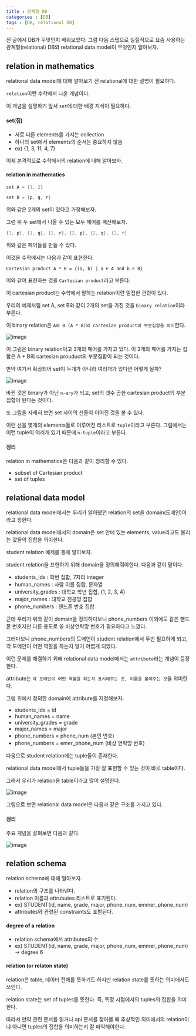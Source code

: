 ```yaml
---
title : 관계형 DB
categories : [DB]
tags : [DB, relational DB]
---
```








전 글에서 DB가 무엇인지 배워보았다. 그럼 다음 스텝으로 실질적으로 요즘 사용하는 관계형(relational) DB와 relational data model이 무엇인지 알아보자.

## relation in mathematics

relational data model에 대해 알아보기 전 relational에 대한 설명이 필요하다.

`relation`이란 수학에서 나온 개념이다. 

이 개념을 설명하기 앞서 `set`에 대한 배경 지식이 필요하다.

#### set(집)

- 서로 다른 elements를 가지는 collection
- 하나의 set에서 elements의 순서는 중요하지 않음
- ex) {1, 3, 11, 4, 7}

이제 본격적으로 수학에서의 relation에 대해 알아보자.

#### relation in mathematics

```java
set A = {1, 2}

set B = {p, q, r}
```

위와 같은 2개의 set이 있다고 가정해보자.

그럼 위 두 set에서 나올 수 있는 모두 페어를 계산해보자.

```java
{1, p}, {1, q}, {1, r}, {2, p}, {2, q}, {2, r}
```

위와 같은 페어들을 만들 수 있다.

이것을 수학에서는 다음과 같이 표현한다.

`Cartesian product A * B = {(a, b) | a ∈ A and b ∈ B}`

이와 같이 표현하는 것을 `Cartesian product`라고 부른다.

이 cartesian product는 수학에서 말하는 relation이란 밀접한 관련이 있다.



우리의 예제처럼 set A, set B와 같이 2개의 set을 가진 것을 `binary relation`이라 부른다.

이 binary relation은 `A와 B (A * B)의 cartesian product의 부분집합을 의미`한다.

![image](https://github.com/sunjong0214/algorithm-study/assets/117134728/d8cbe883-5998-4fe1-acb1-c297f99bc545)

이 그림은 binary relation이고 3개의 페어를 가지고 있다. 이 3개의 페어를 가지는 집합은 A * B의 cartesian prouduct의 부분집합이 되는 것이다.



만약 여기서 확장되어 set이 두개가 아니라 여러개가 있다면 어떻게 될까?

![image](https://github.com/sunjong0214/algorithm-study/assets/117134728/0d2c1a5b-95da-49b7-8e25-a7718485832d)

바뀐 것은 binary가 아닌 `n-ary`가 되고, set의 갯수 곱한 cartesian product의 부분 집합이 된다는 것이다. 

또 그림을 자세히 보면 set 사이의 선들이 이어진 것을 볼 수 있다.

이런 선을 몇개의 elements들로 이루어진 리스트로 `tuple`이라고 부른다. 그림에서는 이런 tuple이 여러개 있기 때문에 `n-tuple`이라고 부른다.

#### 정리

relation in mathematice은 다음과 같이 정리할 수 있다.

- subset of Cartesian product
- set of tuples

## relational data model

relational data model에서는 우리가 알아봤던 relation의 set을 domain(도메인)이라고 칭한다.

relational data model에서의 domain은 set 안에 있는 elements, value라고도 불리는 값들의 집합을 의미한다.

student relation 예제를 통해 알아보자.

student relation을 표현하기 위해 domain을 정의해줘야한다. 다음과 같이 말이다.

- students_ids : 학번 집합, 7자리 integer
- human_names : 사람 이름 집합, 문자열
- university_grades : 대학교 학년 집합, {1, 2, 3, 4}
- major_names : 대학교 전공명 집합
- phone_numbers : 핸드폰 번호 집합

근데 우리가 위와 같이 domain을 정의하다보니 phone_numbers 이외에도 같은 핸드폰 번호지만 다른 용도로 쓸 비상연락망 번호가 필요하다고 느꼈다.

그러다보니 phone_numbers의 도메인이 student relation에서 두번 필요하게 되고, 각 도메인이 어떤 역할을 하는지 알기 어렵게 되었다.

이런 문제를 해결하기 위해 relational data model에서는 `attribute`라는 개념이 등장한다.

attribute는 `각 도메인이 어떤 역할을 하는지 표시해주는 것, 이름을 붙여주는 것`을 의미한다. 

그럼 위에서 정의한 domain에 attribute를 지정해보자.

- students_ids = id
- human_names = name
- university_grades = grade
- major_names = major
- phone_numbers = phone_num (본인 번호)
- phone_numbers = emer_phone_num (비상 연락망 번호)



다음으로 student relation에는 tuple들이 존재한다. 

relational data model에서 tuple들을 가장 잘 표현할 수 있는 것이 바로 table이다.

그래서 우리가 relation을 table이라고 많이 설명한다.

![image](https://github.com/sunjong0214/algorithm-study/assets/117134728/62e142e3-92f2-43e5-88c0-1e0aac6996bc)

그림으로 보면 relational data model은 다음과 같은 구조를 가지고 있다.

#### 정리

주요 개념을 살펴보면 다음과 같다.

![image](https://github.com/sunjong0214/algorithm-study/assets/117134728/424f2b1b-edeb-48e5-924c-ef04a2bdb22a)

## relation schema

relation schema에 대해 알아보자.

- relation의 구조를 나타낸다.
- relation 이름과 attrubutes 리스트로 표기된다.
- ex) STUDENT(id, name, grade, major, phone_num, emmer_phone_num)
- attributes와 관련된 constraints도 포함된다.



#### degree of a relation

- relation schema에서 attributes의 수
- ex) STUDENT(id, name, grade, major, phone_num, emmer_phone_num) -> degree 6



#### relation (or relaton state)

relation은 table, 데이터 전체를 뜻하기도 하지만 relation state를 뜻하는 의미에서도 쓰인다.

relation state는 set of tuples를 뜻한다. 즉, 특정 시점에서의 tuples의 집합을 의미한다.

따라서 만약 관련 문서를 읽거나 api 문서를 찾아볼 때 추상적인 의미에서의 relation이냐 아니면 tuples의 집합을 의미하는지 잘 파악해야한다.


